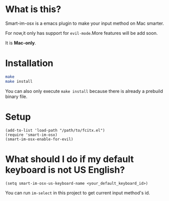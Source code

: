 # What is this?

Smart-im-osx is a emacs plugin to make your input method on Mac smarter.

For now,it only has support for `evil-mode`.More features will be add soon.

It is **Mac-only**.

# Installation

```bash
make
make install
```

You can also only execute `make install` because there is already a prebuild binary file. 

# Setup

```elisp
(add-to-list 'load-path "/path/to/fcitx.el")
(require 'smart-im-osx)
(smart-im-osx-enable-for-evil)
```

# What should I do if my default keyboard is not US English?

`(setq smart-im-osx-us-keyboard-name <your_default_keyboard_id>)`

You can run `im-select` in this project to get current input method's id.

